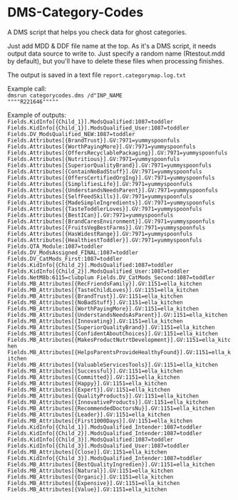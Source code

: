 # DMS-Category-Codes

A DMS script that helps you check data for ghost categories.

Just add MDD & DDF file name at the top. As it's a DMS script, it needs output data source to write to. Just specify a random name (Rtestout.mdd by default), but you'll have to delete these files when processing finishes.

The output is saved in a text file <code>report.categorymap.log.txt</code>

Example call:<br />
<code>dmsrun categorycodes.dms /d"INP_NAME """"R221646"""""</code>

Example of outputs:
<code>
Fields.KidInfo[{Child_1}].ModsQualified:1087=toddler
Fields.KidInfo[{Child_1}].ModsQualified_User:1087=toddler
Fields.DV_ModsQualified_NEW:1087=toddler
Fields.Attributes[{BrandTrust}].GV:7971=yummyspoonfuls
Fields.Attributes[{WorthPayingMore}].GV:7971=yummyspoonfuls
Fields.Attributes[{OffersRecyclablePackaging}].GV:7971=yummyspoonfuls
Fields.Attributes[{Nutritious}].GV:7971=yummyspoonfuls
Fields.Attributes[{SuperiorQualityBrand}].GV:7971=yummyspoonfuls
Fields.Attributes[{ContainNoBadStuff}].GV:7971=yummyspoonfuls
Fields.Attributes[{OffersCertifiedOrgIng}].GV:7971=yummyspoonfuls
Fields.Attributes[{SimplifiesLife}].GV:7971=yummyspoonfuls
Fields.Attributes[{UnderstandsNeedsParent}].GV:7971=yummyspoonfuls
Fields.Attributes[{SelfFeedSkills}].GV:7971=yummyspoonfuls
Fields.Attributes[{MadeSimpleIngredients}].GV:7971=yummyspoonfuls
Fields.Attributes[{TasteToddlerLoves}].GV:7971=yummyspoonfuls
Fields.Attributes[{BestICan}].GV:7971=yummyspoonfuls
Fields.Attributes[{BrandCaresEnvironment}].GV:7971=yummyspoonfuls
Fields.Attributes[{FruitsVegBestFarms}].GV:7971=yummyspoonfuls
Fields.Attributes[{HasWidestRange}].GV:7971=yummyspoonfuls
Fields.Attributes[{HealthiestToddler}].GV:7971=yummyspoonfuls
Fields.QTA_Module:1087=toddler
Fields.DV_ModsAssigned_FINAL:1087=toddler
Fields.DV_CatMods_First:1087=toddler
Fields.KidInfo[{Child_2}].ModsQualified:1087=toddler
Fields.KidInfo[{Child_2}].ModsQualified_User:1087=toddler
Fields.NetM8b:6115=clubplum
Fields.DV_CatMods_Second:1087=toddler
Fields.MB_Attributes[{RecFriendsFamily}].GV:1151=ella_kitchen
Fields.MB_Attributes[{TasteChildLoves}].GV:1151=ella_kitchen
Fields.MB_Attributes[{BrandTrust}].GV:1151=ella_kitchen
Fields.MB_Attributes[{NoBadStuff}].GV:1151=ella_kitchen
Fields.MB_Attributes[{WorthPayingMore}].GV:1151=ella_kitchen
Fields.MB_Attributes[{UnderstandsNeedsAsParent}].GV:1151=ella_kitchen
Fields.MB_Attributes[{Innovating}].GV:1151=ella_kitchen
Fields.MB_Attributes[{SuperiorQualityBrand}].GV:1151=ella_kitchen
Fields.MB_Attributes[{ConfidentAboutChoices}].GV:1151=ella_kitchen
Fields.MB_Attributes[{MakesProductNutrtDevelopment}].GV:1151=ella_kitchen
Fields.MB_Attributes[{HelpsParentsProvideHealthyFound}].GV:1151=ella_kitchen
Fields.MB_Attributes[{ValuableServicesTools}].GV:1151=ella_kitchen
Fields.MB_Attributes[{Successful}].GV:1151=ella_kitchen
Fields.MB_Attributes[{Committed}].GV:1151=ella_kitchen
Fields.MB_Attributes[{Happy}].GV:1151=ella_kitchen
Fields.MB_Attributes[{Expert}].GV:1151=ella_kitchen
Fields.MB_Attributes[{QualityProducts}].GV:1151=ella_kitchen
Fields.MB_Attributes[{InnovativeProducts}].GV:1151=ella_kitchen
Fields.MB_Attributes[{RecommendedDoctorsNu}].GV:1151=ella_kitchen
Fields.MB_Attributes[{Leader}].GV:1151=ella_kitchen
Fields.MB_Attributes[{First1000Days}].GV:1151=ella_kitchen
Fields.KidInfo[{Child_1}].ModsQualified_Intender:1087=toddler
Fields.KidInfo[{Child_2}].ModsQualified_Intender:1087=toddler
Fields.KidInfo[{Child_3}].ModsQualified:1087=toddler
Fields.KidInfo[{Child_3}].ModsQualified_User:1087=toddler
Fields.MB_Attributes[{Close}].GV:1151=ella_kitchen
Fields.KidInfo[{Child_3}].ModsQualified_Intender:1087=toddler
Fields.MB_Attributes[{BestQualityIngredien}].GV:1151=ella_kitchen
Fields.MB_Attributes[{Natural}].GV:1151=ella_kitchen
Fields.MB_Attributes[{Organic}].GV:1151=ella_kitchen
Fields.MB_Attributes[{Expensive}].GV:1151=ella_kitchen
Fields.MB_Attributes[{Value}].GV:1151=ella_kitchen
</code>
